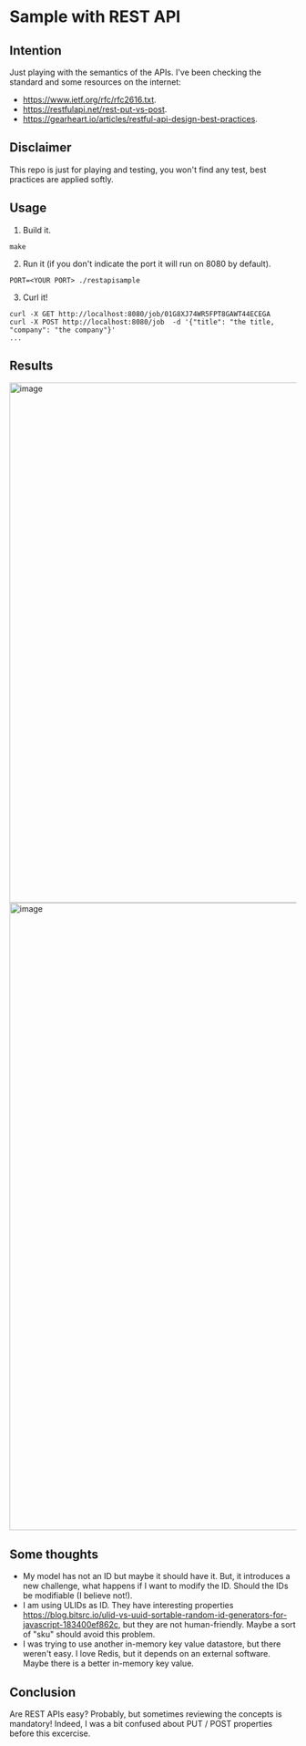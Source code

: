 # Sample with REST API

## Intention

Just playing with the semantics of the APIs. I've been checking the standard and some resources on the internet:
- https://www.ietf.org/rfc/rfc2616.txt.
- https://restfulapi.net/rest-put-vs-post.
- https://gearheart.io/articles/restful-api-design-best-practices.

## Disclaimer

This repo is just for playing and testing, you won't find any test, best practices are applied softly.

## Usage

1. Build it.

```
make
```

2. Run it (if you don't indicate the port it will run on 8080 by default).

```
PORT=<YOUR PORT> ./restapisample
```

3. Curl it!

```
curl -X GET http://localhost:8080/job/01G8XJ74WR5FPT8GAWT44ECEGA
curl -X POST http://localhost:8080/job  -d '{"title": "the title, "company": "the company"}'
...
```

## Results

<img width="913" alt="image" src="https://user-images.githubusercontent.com/3670816/181053559-ce1fafd7-d16c-4cb9-b8ab-f8eb91c2115c.png">
<img width="1101" alt="image" src="https://user-images.githubusercontent.com/3670816/181053614-86710491-2021-45bc-9985-b6923eeaa17b.png">


## Some thoughts

- My model has not an ID but maybe it should have it. But, it introduces a new challenge, what happens if I want to modify the ID. Should the IDs be modifiable (I believe not!).
- I am using ULIDs as ID. They have interesting properties https://blog.bitsrc.io/ulid-vs-uuid-sortable-random-id-generators-for-javascript-183400ef862c, but they are not human-friendly. Maybe a sort of "sku" should avoid this problem.
- I was trying to use another in-memory key value datastore, but there weren't easy. I love Redis, but it depends on an external software. Maybe there is a better in-memory key value.

## Conclusion

Are REST APIs easy? Probably, but sometimes reviewing the concepts is mandatory! Indeed, I was a bit confused about PUT / POST properties before this excercise.
